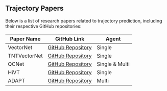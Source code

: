 ## Trajectory Papers

Below is a list of research papers related to trajectory prediction, including their respective GitHub repositories:

| Paper Name   | GitHub Link                                                                 | Agent |
|--------------|------------------------------------------------------------------------------|--------------|
| VectorNet    | [GitHub Repository](https://github.com/xk-huang/yet-another-vectornet)               | Single |
| TNTVectorNet | [GitHub Repository](https://github.com/Henry1iu/TNT-Trajectory-Prediction.git)            | Single  |
| QCNet        | [GitHub Repository](https://github.com/ZikangZhou/QCNet)                   | Single & Multi | 
| HiVT | [GitHub Repository](https://github.com/ZikangZhou/HiVT)            | Single | 
|ADAPT  | [GitHub Repository](https://kuis-ai.github.io/adapt/)      | Multi | 

